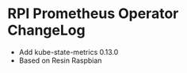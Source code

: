 RPI Prometheus Operator ChangeLog
====================================

- Add kube-state-metrics 0.13.0
- Based on Resin Raspbian
